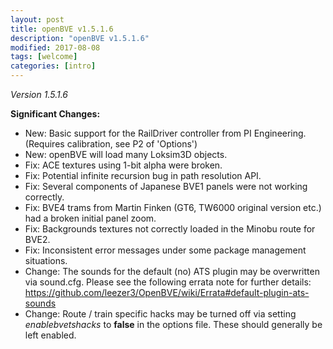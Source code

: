 ```yaml
---
layout: post
title: openBVE v1.5.1.6
description: "openBVE v1.5.1.6"
modified: 2017-08-08
tags: [welcome]
categories: [intro]
---
```


*Version 1.5.1.6*

__Significant Changes:__
* New: Basic support for the RailDriver controller from PI Engineering. (Requires calibration, see P2 of 'Options')
* New: openBVE will load many Loksim3D objects.
* Fix: ACE textures using 1-bit alpha were broken.
* Fix: Potential infinite recursion bug in path resolution API.
* Fix: Several components of Japanese BVE1 panels were not working correctly.
* Fix: BVE4 trams from Martin Finken (GT6, TW6000 original version etc.) had a broken initial panel zoom.
* Fix: Backgrounds textures not correctly loaded in the Minobu route for BVE2.
* Fix: Inconsistent error messages under some package management situations.
* Change: The sounds for the default (no) ATS plugin may be overwritten via sound.cfg. Please see the following errata note for further details: https://github.com/leezer3/OpenBVE/wiki/Errata#default-plugin-ats-sounds
* Change: Route / train specific hacks may be turned off via setting *enablebvetshacks* to __false__ in the options file. These should generally be left enabled.

